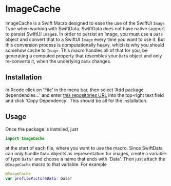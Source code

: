 # ImageCache

ImageCache is a Swift Macro designed to ease the use of the SwiftUI `Image` Type when working with SwiftData. SwiftData does not have native support to persist SwiftUI `Image`s. In order to persist an Image, you must use a `Data` object and convert that to a SwiftUI `Image` every time you want to use it. But this conversion process is computationally heavy, which is why you should somehow cache to `Image`. This macro handles all of that for you, be generating a computed property that resembles your `Data` object and only re-converts it, when the underlying `Data` changes.

## Installation
In Xcode click on 'File' in the menu bar, then select 'Add package dependencies...' and enter [this repositories URL](git@github.com:qhilipp/ImageCache.git) into the top-right text field and click 'Copy Dependency'. This should be all for the installation. 

## Usage
Once the package is installed, just
```swift
import ImageCache
```
at the start of each file, where you want to use the macro. Since SwiftData can only handle `Data` objects as representation for images, create a variable of type `Data?` and choose a name that ends with 'Data'. Then just attach the `@ImageCache` macro to that variable. For example
```swift
@ImageCache
var profilePictureData: Data?
```
